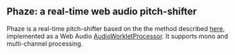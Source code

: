 ## Phaze: a real-time web audio pitch-shifter

Phaze is a real-time pitch-shifter based on the the method described [here][1], implemented as a Web Audio [AudioWorkletProcessor][2]. It supports mono and multi-channel processing.

[1]: https://www.researchgate.net/publication/228756320_New_phase-vocoder_techniques_for_real-time_pitch_shifting
[2]: https://developer.mozilla.org/docs/Web/API/AudioWorkletProcessor
